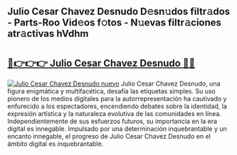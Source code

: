 ## Julio Cesar Chavez Desnudo D𝚎sn𝚞dos filtr𝚊dos - Parts-Roo Vid𝚎os f𝚘tos - N𝚞evas filtr𝚊ciones atr𝚊ctivas hVdhm

# <h2><a href="http://mbcsemb.tromn.icu/?c=Julio+Cesar+Chavez+Desnudo">🔗👉👉👉 Julio Cesar Chavez Desnudo 🔗🔗</a></h2>

[![Julio Cesar Chavez Desnudo nuevo](https://i.imgur.com/pEAQMta.gif)](http://mbcsemb.tromn.icu/?c=Julio+Cesar+Chavez+Desnudo)
Julio Cesar Chavez Desnudo, una figura enigmática y multifacética, desafía las etiquetas simples. Su uso pionero de los medios digitales para la autorrepresentación ha cautivado y enfurecido a los espectadores, encendiendo debates sobre la identidad, la expresión artística y la naturaleza evolutiva de las comunidades en línea. Independientemente de sus esfuerzos futuros, su importancia en la era digital es innegable. Impulsado por una determinación inquebrantable y un encanto innegable, el progreso de Julio Cesar Chavez Desnudo en el ámbito digital es inquebrantable.
